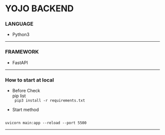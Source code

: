 # YOJO BACKEND

### LANGUAGE
- Python3
<hr />

### FRAMEWORK
- FastAPI
<hr />

### How to start at local
- Before Check  
    pip list  
    <code>
    pip3 install -r requirements.txt
    </code>

- Start method  
<code>
uvicorn main:app --reload --port 5500
</code>
<hr/>
